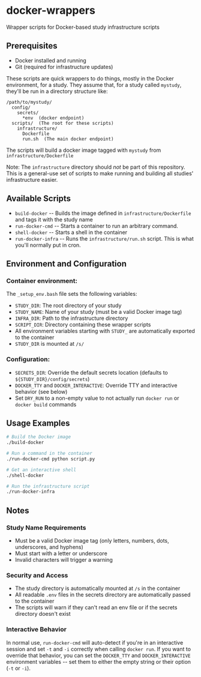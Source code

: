 # docker-wrappers
Wrapper scripts for Docker-based study infrastructure scripts

## Prerequisites
- Docker installed and running
- Git (required for infrastructure updates)

These scripts are quick wrappers to do things, mostly in the Docker environment, for a study. They assume that, for a study called `mystudy`, they'll be run in a directory structure like:

```
/path/to/mystudy/
  config/
    secrets/
      *env  (docker endpoint)
  scripts/  (The root for these scripts)
    infrastructure/
      Dockerfile
      run.sh  (The main docker endpoint)
```

The scripts will build a docker image tagged with `mystudy` from `infrastructure/Dockerfile`

Note: The `infrastructure` directory should _not_ be part of this repository. This is a general-use set of scripts to make running and building all studies' infrastructure easier.

## Available Scripts

- `build-docker` -- Builds the image defined in `infrastructure/Dockerfile` and tags it with the study name
- `run-docker-cmd` -- Starts a container to run an arbitrary command.
- `shell-docker` -- Starts a shell in the container
- `run-docker-infra` -- Runs the `infrastructure/run.sh` script. This is what you'll normally put in cron.

## Environment and Configuration

### Container environment:

The `_setup_env.bash` file sets the following variables:
- `STUDY_DIR`: The root directory of your study
- `STUDY_NAME`: Name of your study (must be a valid Docker image tag)
- `INFRA_DIR`: Path to the infrastructure directory
- `SCRIPT_DIR`: Directory containing these wrapper scripts
- All environment variables starting with `STUDY_` are automatically exported to the container
- `STUDY_DIR` is mounted at `/s/`

### Configuration:

- `SECRETS_DIR`: Override the default secrets location (defaults to `${STUDY_DIR}/config/secrets`)
- `DOCKER_TTY` and `DOCKER_INTERACTIVE`: Override TTY and interactive behavior (see below)
- Set `DRY_RUN` to a non-empty value to not actually run `docker run` or `docker build` commands
 
## Usage Examples

```bash
# Build the Docker image
./build-docker

# Run a command in the container
./run-docker-cmd python script.py

# Get an interactive shell
./shell-docker

# Run the infrastructure script
./run-docker-infra
```

## Notes

### Study Name Requirements

- Must be a valid Docker image tag (only letters, numbers, dots, underscores, and hyphens)
- Must start with a letter or underscore
- Invalid characters will trigger a warning

### Security and Access

- The study directory is automatically mounted at `/s` in the container
- All readable `.env` files in the secrets directory are automatically passed to the container
- The scripts will warn if they can't read an env file or if the secrets directory doesn't exist

### Interactive Behavior

In normal use, `run-docker-cmd` will auto-detect if you're in an interactive session and set `-t` and `-i` correctly when calling `docker run`. If you want to override that behavior, you can set the `DOCKER_TTY` and `DOCKER_INTERACTIVE` environment variables -- set them to either the empty string or their option (`-t` or `-i`).